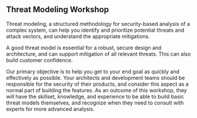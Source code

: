 

## Threat Modeling Workshop

Threat modeling, a structured methodology for security-based analysis of a complex system, can help you identify and prioritize potential threats and attack vectors, and understand the appropriate mitigations. 

A good threat model is essential for a robust, secure design and architecture, and can support mitigation of all relevant threats. This can also build customer confidence.  

Our primary objective is to help you get to your end goal as quickly and effectively as possible. Your architects and development teams should be responsible for the security of their products, and consider this aspect as a normal part of building the features. As an outcome of this workshop, they will have the skillset, knowledge, and experience to be able to build basic threat models themselves, and recognize when they need to consult with experts for more advanced analysis. 